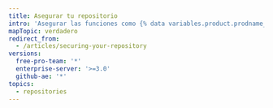 ```yaml
---
title: Asegurar tu repositorio
intro: 'Asegurar las funciones como {% data variables.product.prodname_secret_scanning %} protegen los datos de tu repositorio.'
mapTopic: verdadero
redirect_from:
  - /articles/securing-your-repository
versions:
  free-pro-team: '*'
  enterprise-server: '>=3.0'
  github-ae: '*'
topics:
  - repositories
---
```


